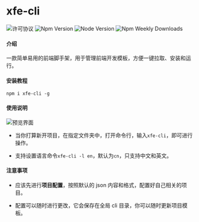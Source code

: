 # xfe-cli

![许可协议](https://img.shields.io/badge/%E8%AE%B8%E5%8F%AF%E5%8D%8F%E8%AE%AE-MIT-blue) <img src="https://badgen.net/npm/v/xfe-cli" alt="Npm Version" maxretrytimes="3" class="m-1 transition-all duration-1000"> <img src="https://badgen.net/npm/node/xfe-cli" alt="Node Version" maxretrytimes="3" class="m-1 transition-all duration-1000"> <img src="https://badgen.net/npm/dw/xfe-cli" alt="Npm Weekly Downloads" maxretrytimes="3" class="m-1 transition-all duration-1000">

#### 介绍

一款简单易用的前端脚手架，用于管理前端开发模板，方便一键拉取、安装和运行。

#### 安装教程

```
npm i xfe-cli -g
```

#### 使用说明

![预览界面](https://gitee.com/xiejiahao/cli/raw/master/preview.png)

- 当你打算新开项目，在指定文件夹中，打开命令行，输入`xfe-cli`，即可进行操作。

- 支持设置语言命令`xfe-cli -l en`，默认为`cn`，只支持中文和英文。

#### 注意事项

- 应该先进行**项目配置**，按照默认的 json 内容和格式，配置好自己相关的项目。

- 配置可以随时进行更改，它会保存在全局 cli 目录，你可以随时更新项目模板。

